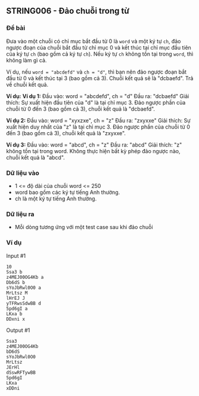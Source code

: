 ## STRING006 - Đảo chuỗi trong từ

### Đề bài
Đưa vào một chuỗi có chỉ mục bắt đầu từ 0 là `word` và một ký tự `ch`, đảo ngược đoạn của chuỗi bắt đầu từ chỉ mục 0 và kết thúc tại chỉ mục đầu tiên của ký tự `ch` (bao gồm cả ký tự `ch`). Nếu ký tự `ch` không tồn tại trong `word`, thì không làm gì cả.

Ví dụ, nếu `word = "abcdefd"` và `ch = "d"`, thì bạn nên đảo ngược đoạn bắt đầu từ 0 và kết thúc tại 3 (bao gồm cả 3). Chuỗi kết quả sẽ là "dcbaefd". Trả về chuỗi kết quả.

**Ví dụ:**
**Ví dụ 1:**
Đầu vào: word = "abcdefd", ch = "d"
Đầu ra: "dcbaefd"
Giải thích: Sự xuất hiện đầu tiên của "d" là tại chỉ mục 3.
Đảo ngược phần của chuỗi từ 0 đến 3 (bao gồm cả 3), chuỗi kết quả là "dcbaefd".

**Ví dụ 2:**
Đầu vào: word = "xyxzxe", ch = "z"
Đầu ra: "zxyxxe"
Giải thích: Sự xuất hiện duy nhất của "z" là tại chỉ mục 3.
Đảo ngược phần của chuỗi từ 0 đến 3 (bao gồm cả 3), chuỗi kết quả là "zxyxxe".

**Ví dụ 3:**
Đầu vào: word = "abcd", ch = "z"
Đầu ra: "abcd"
Giải thích: "z" không tồn tại trong word.
Không thực hiện bất kỳ phép đảo ngược nào, chuỗi kết quả là "abcd".
### Dữ liệu vào
- 1 <= độ dài của chuỗi word <= 250
- word bao gồm các ký tự tiếng Anh thường.
- ch là một ký tự tiếng Anh thường.
### Dữ liệu ra
- Mỗi dòng tương ứng với một test case sau khi đảo chuỗi
### Ví dụ
Input #1 
```
10
Ssa3 b
z4MEJ00OG4Kb a
Db6dS b
sYoJbRwl0O0 a
MrLtsz M
lHrEJ J
yTFRwsSdwBB d
5pd6gI a
LKxa b
DDxni x
```

Output #1 
```
Ssa3
z4MEJ00OG4Kb
bD6dS
sYoJbRwl0O0
MrLtsz
JErHl
dSswRFTywBB
5pd6gI
LKxa
xDDni
```